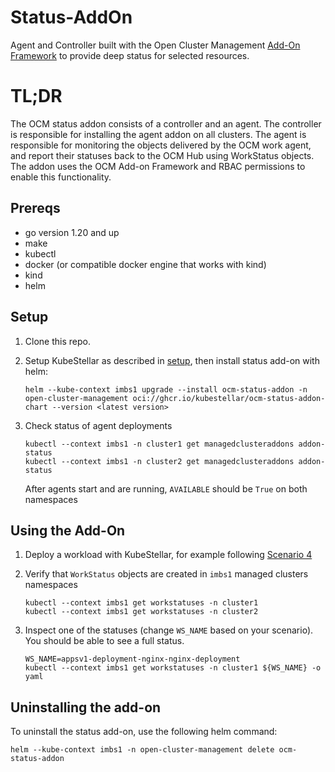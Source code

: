 # Status-AddOn

Agent and Controller built with the Open Cluster Management 
[Add-On Framework](https://open-cluster-management.io/concepts/addon/)
to provide deep status for selected resources.

# TL;DR

The OCM status addon consists of a controller and an agent. The controller 
is responsible for installing the agent addon on all clusters. The agent is responsible
for monitoring the objects delivered by the OCM work agent, and report their statuses 
back to the OCM Hub using WorkStatus objects. The addon uses the OCM Add-on Framework 
and RBAC permissions to enable this functionality.

## Prereqs

- go version 1.20 and up
- make
- kubectl
- docker (or compatible docker engine that works with kind)
- kind
- helm

## Setup

1. Clone this repo.

2. Setup KubeStellar as described in [setup](https://github.com/kubestellar/kubestellar/blob/main/docs/content/v0.20/examples.md#common-setup), then install
   status add-on with helm:
    ```shell
    helm --kube-context imbs1 upgrade --install ocm-status-addon -n open-cluster-management oci://ghcr.io/kubestellar/ocm-status-addon-chart --version <latest version>
    ```
3. Check status of agent deployments
    ```shell
    kubectl --context imbs1 -n cluster1 get managedclusteraddons addon-status
    kubectl --context imbs1 -n cluster2 get managedclusteraddons addon-status
    ```
    After agents start and are running, `AVAILABLE` should be `True` on both namespaces

## Using the Add-On

1. Deploy a workload with KubeStellar, for example following [Scenario 4](https://github.com/kubestellar/kubestellar/blob/main/docs/content/v0.20/examples.md#scenario-4---singleton-status)

2. Verify that `WorkStatus` objects are created in `imbs1` managed clusters namespaces 
    ```shell
    kubectl --context imbs1 get workstatuses -n cluster1 
    kubectl --context imbs1 get workstatuses -n cluster2
    ```

3. Inspect one of the statuses (change `WS_NAME` based on your scenario). You should be able to see a full status.
    ```shell
    WS_NAME=appsv1-deployment-nginx-nginx-deployment
    kubectl --context imbs1 get workstatuses -n cluster1 ${WS_NAME} -o yaml
    ```

## Uninstalling the add-on

To uninstall the status add-on, use the following helm command:

```shell
helm --kube-context imbs1 -n open-cluster-management delete ocm-status-addon
```